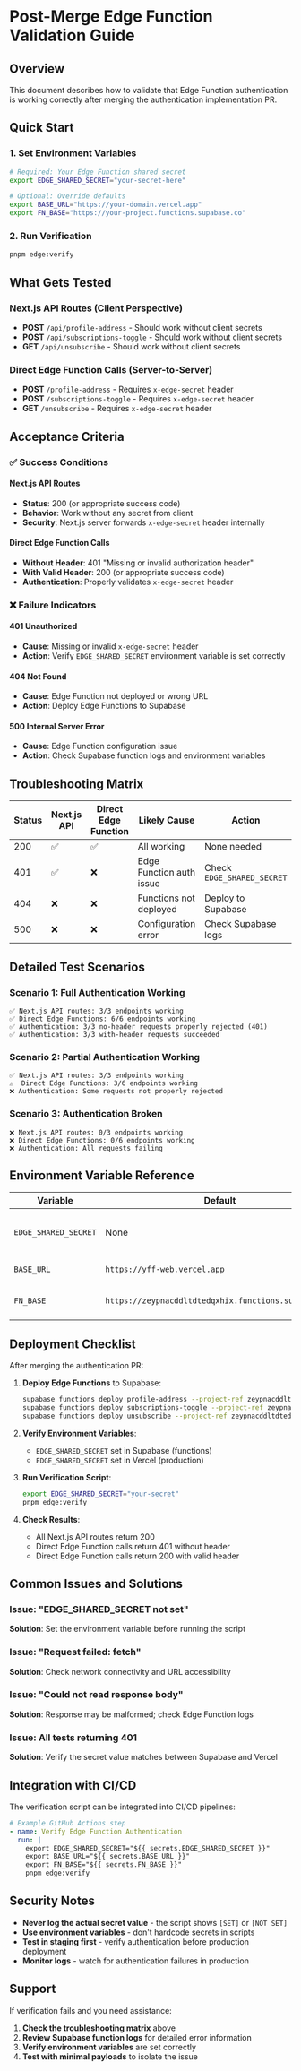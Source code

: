 # Post-Merge Edge Function Validation Guide

## Overview

This document describes how to validate that Edge Function authentication is working correctly after merging the authentication implementation PR.

## Quick Start

### 1. Set Environment Variables

```bash
# Required: Your Edge Function shared secret
export EDGE_SHARED_SECRET="your-secret-here"

# Optional: Override defaults
export BASE_URL="https://your-domain.vercel.app"
export FN_BASE="https://your-project.functions.supabase.co"
```

### 2. Run Verification

```bash
pnpm edge:verify
```

## What Gets Tested

### Next.js API Routes (Client Perspective)
- **POST** `/api/profile-address` - Should work without client secrets
- **POST** `/api/subscriptions-toggle` - Should work without client secrets  
- **GET** `/api/unsubscribe` - Should work without client secrets

### Direct Edge Function Calls (Server-to-Server)
- **POST** `/profile-address` - Requires `x-edge-secret` header
- **POST** `/subscriptions-toggle` - Requires `x-edge-secret` header
- **GET** `/unsubscribe` - Requires `x-edge-secret` header

## Acceptance Criteria

### ✅ Success Conditions

#### Next.js API Routes
- **Status**: 200 (or appropriate success code)
- **Behavior**: Work without any secret from client
- **Security**: Next.js server forwards `x-edge-secret` header internally

#### Direct Edge Function Calls
- **Without Header**: 401 "Missing or invalid authorization header"
- **With Valid Header**: 200 (or appropriate success code)
- **Authentication**: Properly validates `x-edge-secret` header

### ❌ Failure Indicators

#### 401 Unauthorized
- **Cause**: Missing or invalid `x-edge-secret` header
- **Action**: Verify `EDGE_SHARED_SECRET` environment variable is set correctly

#### 404 Not Found
- **Cause**: Edge Function not deployed or wrong URL
- **Action**: Deploy Edge Functions to Supabase

#### 500 Internal Server Error
- **Cause**: Edge Function configuration issue
- **Action**: Check Supabase function logs and environment variables

## Troubleshooting Matrix

| Status | Next.js API | Direct Edge Function | Likely Cause | Action |
|--------|-------------|---------------------|--------------|---------|
| 200 | ✅ | ✅ | All working | None needed |
| 401 | ✅ | ❌ | Edge Function auth issue | Check `EDGE_SHARED_SECRET` |
| 404 | ❌ | ❌ | Functions not deployed | Deploy to Supabase |
| 500 | ❌ | ❌ | Configuration error | Check Supabase logs |

## Detailed Test Scenarios

### Scenario 1: Full Authentication Working
```
✅ Next.js API routes: 3/3 endpoints working
✅ Direct Edge Functions: 6/6 endpoints working
✅ Authentication: 3/3 no-header requests properly rejected (401)
✅ Authentication: 3/3 with-header requests succeeded
```

### Scenario 2: Partial Authentication Working
```
✅ Next.js API routes: 3/3 endpoints working
⚠️  Direct Edge Functions: 3/6 endpoints working
❌ Authentication: Some requests not properly rejected
```

### Scenario 3: Authentication Broken
```
❌ Next.js API routes: 0/3 endpoints working
❌ Direct Edge Functions: 0/6 endpoints working
❌ Authentication: All requests failing
```

## Environment Variable Reference

| Variable | Default | Purpose | Required |
|----------|---------|---------|----------|
| `EDGE_SHARED_SECRET` | None | Secret for Edge Function auth | Yes (for full testing) |
| `BASE_URL` | `https://yff-web.vercel.app` | Next.js app URL | No |
| `FN_BASE` | `https://zeypnacddltdtedqxhix.functions.supabase.co` | Supabase functions URL | No |

## Deployment Checklist

After merging the authentication PR:

1. **Deploy Edge Functions** to Supabase:
   ```bash
   supabase functions deploy profile-address --project-ref zeypnacddltdtedqxhix
   supabase functions deploy subscriptions-toggle --project-ref zeypnacddltdtedqxhix
   supabase functions deploy unsubscribe --project-ref zeypnacddltdtedqxhix
   ```

2. **Verify Environment Variables**:
   - `EDGE_SHARED_SECRET` set in Supabase (functions)
   - `EDGE_SHARED_SECRET` set in Vercel (production)

3. **Run Verification Script**:
   ```bash
   export EDGE_SHARED_SECRET="your-secret"
   pnpm edge:verify
   ```

4. **Check Results**:
   - All Next.js API routes return 200
   - Direct Edge Function calls return 401 without header
   - Direct Edge Function calls return 200 with valid header

## Common Issues and Solutions

### Issue: "EDGE_SHARED_SECRET not set"
**Solution**: Set the environment variable before running the script

### Issue: "Request failed: fetch"
**Solution**: Check network connectivity and URL accessibility

### Issue: "Could not read response body"
**Solution**: Response may be malformed; check Edge Function logs

### Issue: All tests returning 401
**Solution**: Verify the secret value matches between Supabase and Vercel

## Integration with CI/CD

The verification script can be integrated into CI/CD pipelines:

```yaml
# Example GitHub Actions step
- name: Verify Edge Function Authentication
  run: |
    export EDGE_SHARED_SECRET="${{ secrets.EDGE_SHARED_SECRET }}"
    export BASE_URL="${{ secrets.BASE_URL }}"
    export FN_BASE="${{ secrets.FN_BASE }}"
    pnpm edge:verify
```

## Security Notes

- **Never log the actual secret value** - the script shows `[SET]` or `[NOT SET]`
- **Use environment variables** - don't hardcode secrets in scripts
- **Test in staging first** - verify authentication before production deployment
- **Monitor logs** - watch for authentication failures in production

## Support

If verification fails and you need assistance:

1. **Check the troubleshooting matrix** above
2. **Review Supabase function logs** for detailed error information
3. **Verify environment variables** are set correctly
4. **Test with minimal payloads** to isolate the issue
